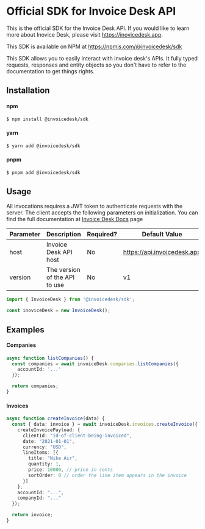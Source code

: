 # Official SDK for Invoice Desk API

This is the official SDK for the Invoice Desk API. If you would like to learn more about Inovice Desk,
please visit https://inovicedesk.app.

This SDK is available on NPM at https://npmjs.com/@invoicedesk/sdk

This SDK allows you to easily interact with invoice desk's APIs. It fully typed requests, responses and entity objects so you don't have to refer to the documentation to get things rights.

## Installation
#### npm

```sh
$ npm install @invoicedesk/sdk
```

#### yarn

```sh
$ yarn add @invoicedesk/sdk
```

#### pnpm

```sh
$ pnpm add @invoicedesk/sdk
```

## Usage

All invocations requires a JWT token to authenticate requests with the server.
The client accepts the following parameters on initialization. You can
find the full documentation at [Invoice Desk Docs](https://invoicedesk.github.io/sdk-js/) page


| Parameter | Description                   | Required? | Default Value               |
| --------- | ----------------------------- | --------- | --------------------------- |
| host      | Invoice Desk API host         | No        | https://api.invoicedesk.app |
| version   | The version of the API to use | No        | v1                          |

```typescript
import { InvoiceDesk } from '@invoicedesk/sdk';

const inoviceDesk = new InvoiceDesk();
```

## Examples

#### Companies
```typescript
async function listCompanies() {
  const companies = await invoiceDesk.companies.listCompanies({
    accountId: '...'
  });

  return companies;
}
```

#### Invoices
```typescript
async function createInvoice(data) {
  const { data: invoice } = await invoiceDesk.invoices.createInvoice({
    createInvoicePayload: {
      clientId: "id-of-client-being-invoiced",
      date: "2021-01-01",
      currency: "USD",
      lineItems: [{
        title: "Nike Air",
        quantity: 1,
        price: 10000, // price in cents
        sortOrder: 0 // order the line item appears in the invoice
      }]
    },
    accountId: "...",
    companyId: "..."
  });

  return invoice;
}
```

